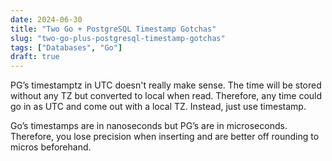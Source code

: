 ```yaml
---
date: 2024-06-30
title: "Two Go + PostgreSQL Timestamp Gotchas"
slug: "two-go-plus-postgresql-timestamp-gotchas"
tags: ["Databases", "Go"]
draft: true
---
```


PG’s timestamptz in UTC doesn't really make sense.
The time will be stored without any TZ but converted to local when read.
Therefore, any time could go in as UTC and come out with a local TZ.
Instead, just use timestamp.

Go’s timestamps are in nanoseconds but PG’s are in microseconds.
Therefore, you lose precision when inserting and are better off rounding to micros beforehand.
